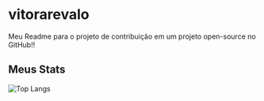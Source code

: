
# vitorarevalo

 Meu Readme para o projeto de contribuição em um projeto open-source no GitHub!! 


## Meus Stats
![Top Langs](https://github-readme-stats-git-masterrstaa-rickstaa.vercel.app/api/top-langs/?username=vitorarevalo&layout=compact&bg_color=0d1430&border_color=30A3DC&title_color=E94D5F&text_color=FFF)